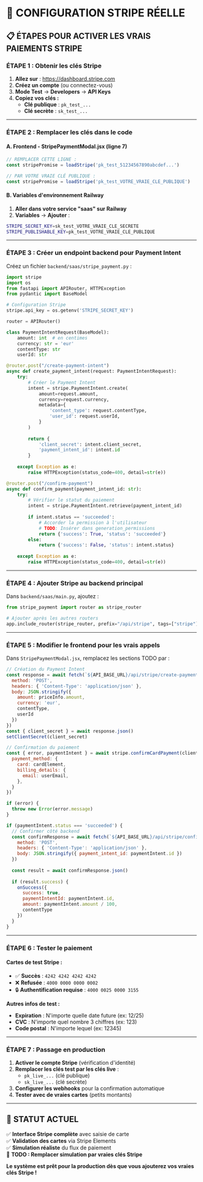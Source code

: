 # 🎯 CONFIGURATION STRIPE RÉELLE

## 📋 **ÉTAPES POUR ACTIVER LES VRAIS PAIEMENTS STRIPE**

### **ÉTAPE 1 : Obtenir les clés Stripe**

1. **Allez sur** : https://dashboard.stripe.com
2. **Créez un compte** (ou connectez-vous)
3. **Mode Test** → **Developers** → **API Keys**
4. **Copiez vos clés :**
   - **Clé publique** : `pk_test_...`
   - **Clé secrète** : `sk_test_...`

---

### **ÉTAPE 2 : Remplacer les clés dans le code**

#### **A. Frontend - StripePaymentModal.jsx (ligne 7)**
```javascript
// REMPLACER CETTE LIGNE :
const stripePromise = loadStripe('pk_test_51234567890abcdef...')

// PAR VOTRE VRAIE CLÉ PUBLIQUE :
const stripePromise = loadStripe('pk_test_VOTRE_VRAIE_CLE_PUBLIQUE')
```

#### **B. Variables d'environnement Railway**
1. **Aller dans votre service "saas" sur Railway**
2. **Variables** → **Ajouter** :
```bash
STRIPE_SECRET_KEY=sk_test_VOTRE_VRAIE_CLE_SECRETE
STRIPE_PUBLISHABLE_KEY=pk_test_VOTRE_VRAIE_CLE_PUBLIQUE
```

---

### **ÉTAPE 3 : Créer un endpoint backend pour Payment Intent**

Créez un fichier `backend/saas/stripe_payment.py` :

```python
import stripe
import os
from fastapi import APIRouter, HTTPException
from pydantic import BaseModel

# Configuration Stripe
stripe.api_key = os.getenv('STRIPE_SECRET_KEY')

router = APIRouter()

class PaymentIntentRequest(BaseModel):
    amount: int  # en centimes
    currency: str = 'eur'
    contentType: str
    userId: str

@router.post("/create-payment-intent")
async def create_payment_intent(request: PaymentIntentRequest):
    try:
        # Créer le Payment Intent
        intent = stripe.PaymentIntent.create(
            amount=request.amount,
            currency=request.currency,
            metadata={
                'content_type': request.contentType,
                'user_id': request.userId,
            }
        )
        
        return {
            'client_secret': intent.client_secret,
            'payment_intent_id': intent.id
        }
        
    except Exception as e:
        raise HTTPException(status_code=400, detail=str(e))

@router.post("/confirm-payment")
async def confirm_payment(payment_intent_id: str):
    try:
        # Vérifier le statut du paiement
        intent = stripe.PaymentIntent.retrieve(payment_intent_id)
        
        if intent.status == 'succeeded':
            # Accorder la permission à l'utilisateur
            # TODO: Insérer dans generation_permissions
            return {'success': True, 'status': 'succeeded'}
        else:
            return {'success': False, 'status': intent.status}
            
    except Exception as e:
        raise HTTPException(status_code=400, detail=str(e))
```

---

### **ÉTAPE 4 : Ajouter Stripe au backend principal**

Dans `backend/saas/main.py`, ajoutez :

```python
from stripe_payment import router as stripe_router

# Ajouter après les autres routers
app.include_router(stripe_router, prefix="/api/stripe", tags=["stripe"])
```

---

### **ÉTAPE 5 : Modifier le frontend pour les vrais appels**

Dans `StripePaymentModal.jsx`, remplacez les sections TODO par :

```javascript
// Création du Payment Intent
const response = await fetch(`${API_BASE_URL}/api/stripe/create-payment-intent`, {
  method: 'POST',
  headers: { 'Content-Type': 'application/json' },
  body: JSON.stringify({
    amount: priceInfo.amount,
    currency: 'eur',
    contentType,
    userId
  })
})
const { client_secret } = await response.json()
setClientSecret(client_secret)

// Confirmation du paiement
const { error, paymentIntent } = await stripe.confirmCardPayment(clientSecret, {
  payment_method: {
    card: cardElement,
    billing_details: {
      email: userEmail,
    },
  }
})

if (error) {
  throw new Error(error.message)
}

if (paymentIntent.status === 'succeeded') {
  // Confirmer côté backend
  const confirmResponse = await fetch(`${API_BASE_URL}/api/stripe/confirm-payment`, {
    method: 'POST',
    headers: { 'Content-Type': 'application/json' },
    body: JSON.stringify({ payment_intent_id: paymentIntent.id })
  })
  
  const result = await confirmResponse.json()
  
  if (result.success) {
    onSuccess({
      success: true,
      paymentIntentId: paymentIntent.id,
      amount: paymentIntent.amount / 100,
      contentType
    })
  }
}
```

---

### **ÉTAPE 6 : Tester le paiement**

#### **Cartes de test Stripe :**
- ✅ **Succès** : `4242 4242 4242 4242`
- ❌ **Refusée** : `4000 0000 0000 0002`
- 🔒 **Authentification requise** : `4000 0025 0000 3155`

**Autres infos de test :**
- **Expiration** : N'importe quelle date future (ex: 12/25)
- **CVC** : N'importe quel nombre 3 chiffres (ex: 123)
- **Code postal** : N'importe lequel (ex: 12345)

---

### **ÉTAPE 7 : Passage en production**

1. **Activer le compte Stripe** (vérification d'identité)
2. **Remplacer les clés test par les clés live** :
   - `pk_live_...` (clé publique)
   - `sk_live_...` (clé secrète)
3. **Configurer les webhooks** pour la confirmation automatique
4. **Tester avec de vraies cartes** (petits montants)

---

## 🎯 **STATUT ACTUEL**

✅ **Interface Stripe complète** avec saisie de carte  
✅ **Validation des cartes** via Stripe Elements  
✅ **Simulation réaliste** du flux de paiement  
🔄 **TODO : Remplacer simulation par vraies clés Stripe**  

**Le système est prêt pour la production dès que vous ajouterez vos vraies clés Stripe !**





